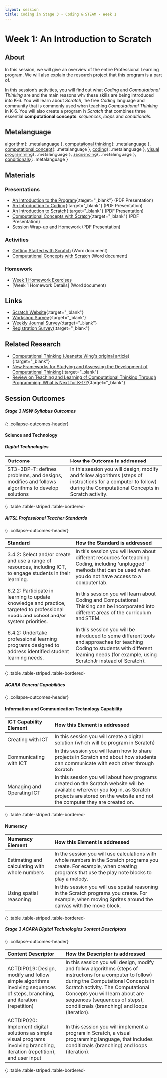 ```yaml
---
layout: session
title: Coding in Stage 3 - Coding & STEAM - Week 1
---
```


# Week 1: An Introduction to Scratch

## About

In this session, we will give an overview of the entire Professional Learning program. We will also explain the research project that this program is a part of.

In this session’s activities, you will find out what *Coding* and *Computational Thinking* are and the main reasons why these skills are being introduced into K-6.  You will learn about *Scratch*, the free *Coding* language and community that is commonly used when teaching *Computational Thinking* in K-6. You will also create a program in *Scratch* that combines three essential **computational concepts**: *sequences*, *loops* and *conditionals*.

## Metalanguage

[algorithm](){: .metalanguage }, [computational thinking](){: .metalanguage }, [computational concept](){: .metalanguage }, [coding](){: .metalanguage }, [visual programming](){: .metalanguage }, [sequencing](){: .metalanguage }, [conditionals](){: .metalanguage }

## Materials

### Presentations

- [An Introduction to the Program](https://drive.google.com/uc?export=view&id=1Kkhxk-w4JI_7DfNhsE_2jU88THq_DkGL){:target="_blank"} (PDF Presentation)
- [An Introduction to Coding](https://drive.google.com/uc?export=view&id=1kT3nlpWJheCzcM9ou5amz8i81rMvX706){:target="_blank"} (PDF Presentation)
- [An Introduction to Scratch](https://drive.google.com/uc?export=view&id=1YCJlUv7PPytDEBFSu_J7euLy2Zo6Ln5r){:target="_blank"} (PDF Presentation)
- [Computational Concepts with Scratch](https://drive.google.com/uc?export=view&id=1CE1LgyUqAZANKBWqGzrZAHe8_2-ky8df){:target="_blank"} (PDF Presentation)
- Session Wrap-up and Homework (PDF Presentation)

### Activities

- [Getting Started with Scratch](https://drive.google.com/uc?export=view&id=1bvg9zIKCQvXNy2bYYiRz_jqQfXkMP8cE) (Word document)
- [Computational Concepts with Scratch](https://drive.google.com/uc?export=view&id=1uvCJlLyWgnh0WzOGUHBEaYDSAPvbi6BY) (Word document)


### Homework

- [Week 1 Homework Exercises](exercises)
- [Week 1 Homework Details] (Word document)

<!--
    - [Week 1 Homework]()
-->

## Links

- [Scratch Website](https://scratch.mit.edu/){:target="_blank"}
- [Workshop Survey](https://www.surveymonkey.com/r/uon_coding_session1){:target="_blank"}
- [Weekly Journal Survey](https://www.surveymonkey.com/r/uon_coding_journal){:target="_blank"}
- [Registration Survey](https://www.surveymonkey.com/r/uon_coding_registration){:target="_blank"}

## Related Research

- [Computational Thinking (Jeanette Wing's original article)](https://www.cs.cmu.edu/~15110-s13/Wing06-ct.pdf){:target="_blank"}
- [New Frameworks for Studying and Assessing the Development of Computational Thinking](http://web.media.mit.edu/~kbrennan/files/Brennan_Resnick_AERA2012_CT.pdf){:target="_blank"}
- [Review on Teaching and Learning of Computational Thinking Through Programming: What is Next for K-12?](https://pdfs.semanticscholar.org/64b5/f719a6f7bff3c58e620d859d7dd5a3d3fdc1.pdf){:target="_blank"}

## Session Outcomes

##### Stage 3 NSW Syllabus Outcomes
{: .collapse-outcomes-header}

####  Science and Technology

##### Digital Technologies

| Outcome                                                                                        | How the Outcome is addressed                                                                                                                                          |
|:-----------------------------------------------------------------------------------------------|:----------------------------------------------------------------------------------------------------------------------------------------------------------------------|
| ST3-3DP-T: defines problems, and designs, modifies and follows algorithms to develop solutions | In this session you will design, modify and follow algorithms (steps of instructions for a computer to follow) during the Computational Concepts in Scratch activity. |
{: .table .table-striped .table-bordered}


##### AITSL Professional Teacher Standards
{: .collapse-outcomes-header}

| Standard                                                                                                                             | How the Standard is addressed                                                                                                                                                                  |
|:-------------------------------------------------------------------------------------------------------------------------------------|:-----------------------------------------------------------------------------------------------------------------------------------------------------------------------------------------------|
| 3.4.2: Select and/or create and use a range of resources, including ICT, to engage students in their learning.                       | In this session you will learn about different resources for teaching Coding, including 'unplugged' methods that can be used when you do not have access to a computer lab.                    |
| 6.2.2: Participate in learning to update knowledge and practice, targeted to professional needs and school and/or system priorities. | In this session you will learn about Coding and Computational Thinking can be incorporated into different areas of the curriculum and STEM.                                                    |
| 6.4.2: Undertake professional learning programs designed to address identified student learning needs.                               | In this session you will be introduced to some different tools and approaches for teaching Coding to students with different learning needs (for example, using ScratchJr instead of Scratch). |
{: .table .table-striped .table-bordered}


##### ACARA General Capabilities
{: .collapse-outcomes-header}

####  Information and Communication Technology Capability

| ICT Capability Element     | How this Element is addressed                                                                                                                                                                             |
|:---------------------------|:----------------------------------------------------------------------------------------------------------------------------------------------------------------------------------------------------------|
| Creating with ICT          | In this session you will create a digital solution (which will be program in Scratch)                                                                                                                     |
| Communicating with ICT     | In this session you will learn how to share projects in Scratch and about how students can communicate with each other through Scratch                                                                    |
| Managing and Operating ICT | In this session you will about how programs created on the Scratch website will be available wherever you log in, as Scratch projects are stored on the website and not the computer they are created on. |
{: .table .table-striped .table-bordered}

####  Numeracy

| Numeracy Element                              | How this Element is addressed                                                                                                                                                       |
|:----------------------------------------------|:------------------------------------------------------------------------------------------------------------------------------------------------------------------------------------|
| Estimating and calculating with whole numbers | In the session you will use calculations with whole numbers in the Scratch programs you create. For example, when creating programs that use the play note blocks to play a melody. |
| Using spatial reasoning                       | In this session you will use spatial reasoning in the Scratch programs you create. For example, when moving Sprites around the canvas with the move block.                          |
{: .table .table-striped .table-bordered}


##### Stage 3 ACARA Digital Technologies Content Descriptors
{: .collapse-outcomes-header}

| Content Descriptor                                                                                                           | How the Descriptor is addressed                                                                                                                                                                                                                                                                           |
|:-----------------------------------------------------------------------------------------------------------------------------|:----------------------------------------------------------------------------------------------------------------------------------------------------------------------------------------------------------------------------------------------------------------------------------------------------------|
| ACTDIP019: Design, modify and follow simple algorithms involving sequences of steps, branching, and iteration (repetition)   | In this session you will design, modify and follow algorithms (steps of instructions for a computer to follow) during the Computational Concepts in Scratch activity. The Computational Concepts you will learn about are sequences (sequences of steps), conditionals (branching) and loops (iteration). |
| ACTDIP020: Implement digital solutions as simple visual programs involving branching, iteration (repetition), and user input | In this session you will implement a program in Scratch, a visual programming language, that includes conditionals (branching) and loops (iteration).                                                                                                                                                     |
{: .table .table-striped .table-bordered}

